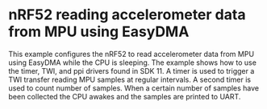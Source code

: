 # nRF52 reading accelerometer data from MPU using EasyDMA

This example configures the nRF52 to read accelerometer data from MPU using EasyDMA while the CPU is sleeping. The example shows how to use the timer, TWI, and ppi drivers found in SDK 11. A timer is used to trigger a TWI transfer reading MPU samples at regular intervals. A second timer is used to count number of samples. When a certain number of samples have been collected the CPU awakes and the samples are printed to UART.